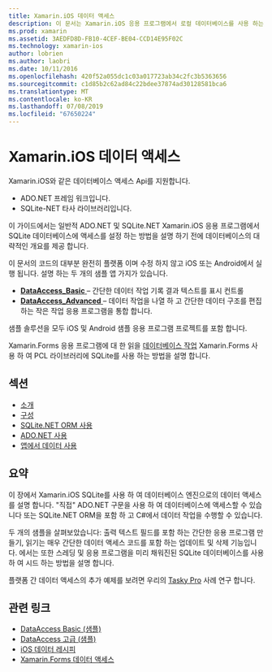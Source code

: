 ```yaml
---
title: Xamarin.iOS 데이터 액세스
description: 이 문서는 Xamarin.iOS 응용 프로그램에서 로컬 데이터베이스를 사용 하는 방법을 설명 하는 가이드에 연결 합니다. 연결 된 콘텐츠 SQLite.NET, ADO.NET 등을 설명합니다.
ms.prod: xamarin
ms.assetid: 3AEDFD8D-FB10-4CEF-BE04-CCD14E95F02C
ms.technology: xamarin-ios
author: lobrien
ms.author: laobri
ms.date: 10/11/2016
ms.openlocfilehash: 420f52a055dc1c03a017723ab34c2fc3b5363656
ms.sourcegitcommit: c1d85b2c62ad84c22bdee37874ad30128581bca6
ms.translationtype: MT
ms.contentlocale: ko-KR
ms.lasthandoff: 07/08/2019
ms.locfileid: "67650224"
---
```

# <a name="xamarinios-data-access"></a>Xamarin.iOS 데이터 액세스

Xamarin.iOS와 같은 데이터베이스 액세스 Api를 지원합니다.

-  ADO.NET 프레임 워크입니다.
-  SQLite-NET 타사 라이브러리입니다.

이 가이드에서는 일반적 ADO.NET 및 SQLite.NET Xamarin.iOS 응용 프로그램에서 SQLite 데이터베이스에 액세스를 설정 하는 방법을 설명 하기 전에 데이터베이스의 대략적인 개요를 제공 합니다. 

이 문서의 코드의 대부분 완전히 플랫폼 이며 수정 하지 않고 iOS 또는 Android에서 실행 됩니다. 설명 하는 두 개의 샘플 앱 가지가 있습니다.

-  [**DataAccess_Basic** ](https://github.com/xamarin/mobile-samples/tree/master/DataAccess/Basic) – 간단한 데이터 작업 기록 결과 텍스트를 표시 컨트롤
-  [**DataAccess_Advanced** ](https://github.com/xamarin/mobile-samples/tree/master/DataAccess/Advanced) – 데이터 작업을 나열 하 고 간단한 데이터 구조를 편집 하는 작은 작업 응용 프로그램을 통합 합니다.

샘플 솔루션을 모두 iOS 및 Android 샘플 응용 프로그램 프로젝트를 포함 합니다.

Xamarin.Forms 응용 프로그램에 대 한 읽을 [데이터베이스 작업](~/xamarin-forms/data-cloud/data/databases.md) Xamarin.Forms 사용 하 여 PCL 라이브러리에 SQLite를 사용 하는 방법을 설명 합니다.

## <a name="sections"></a>섹션

-  [소개](introduction.md)
-  [구성](configuration.md)
-  [SQLite.NET ORM 사용](using-sqlite-orm.md)
-  [ADO.NET 사용](using-adonet.md)
-  [앱에서 데이터 사용](using-data-in-an-app.md)

## <a name="summary"></a>요약

이 장에서 Xamarin.iOS SQLite를 사용 하 여 데이터베이스 엔진으로의 데이터 액세스를 설명 합니다. "직접" ADO.NET 구문을 사용 하 여 데이터베이스에 액세스할 수 있습니다 또는 SQLite.NET ORM을 포함 하 고 C#에서 데이터 작업을 수행할 수 있습니다.

두 개의 샘플을 살펴보았습니다: 출력 텍스트 필드를 포함 하는 간단한 응용 프로그램 만들기, 읽기는 매우 간단한 데이터 액세스 코드를 포함 하는 업데이트 및 삭제 기능입니다. 에서는 또한 스레딩 및 응용 프로그램을 미리 채워진된 SQLite 데이터베이스를 사용 하 여 시드 하는 방법을 설명 합니다.

플랫폼 간 데이터 액세스의 추가 예제를 보려면 우리의 [Tasky Pro](~/cross-platform/app-fundamentals/building-cross-platform-applications/case-study-tasky.md) 사례 연구 합니다.

## <a name="related-links"></a>관련 링크

- [DataAccess Basic (샘플)](https://github.com/xamarin/mobile-samples/tree/master/DataAccess/Basic)
- [DataAccess 고급 (샘플)](https://github.com/xamarin/mobile-samples/tree/master/DataAccess/Advanced)
- [iOS 데이터 레시피](https://github.com/xamarin/recipes/tree/master/Recipes/ios/data/sqlite)
- [Xamarin.Forms 데이터 액세스](~/xamarin-forms/data-cloud/data/databases.md)
